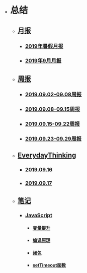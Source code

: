 - # 总结
    - ## [月报](yuebao)
        - ### [2019年暑假月报](yuebao/19shujiayuebao.md)
        - ### [2019年9月月报](yuebao/2019.9yuebao.md)
    - ## [周报](zhoubao)
        - ### [2019.09.02-09.08周报](zhoubao/19.9.2-9.8zhoubao.md)
        - ### [2019.09.08-09.15周报](zhoubao/19.9.8-9.15zhoubao.md)
        - ### [2019.09.15-09.22周报](zhoubao/19.9.15-9.22zhoubao.md)
        - ### [2019.09.23-09.29周报](zhoubao/19.9.23-9.29zhoubao.md)
    - ## [EverydayThinking](EverydayThinking)
        - ### [2019.09.16](EverydayThinking/19-09-16.md)
        - ### [2019.09.17](EverydayThinking/19-09-17.md)
    - ## [笔记](Notes)
        - ### [JavaScript](Notes/JS)
            - #### [变量提升](Notes/JS/bianliangtisheng.md)
            - #### [编译原理](Notes/JS/bianyiyanli.md)
            - #### [闭包](Notes/JS/bibao.md)
            - #### [setTimeout函数](Notes/JS/setTimeout.md)